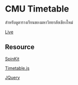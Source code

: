 # CMU Timetable
สำหรับดูตารางเรียนของมหาวิทยาลัยเชียงใหม่

[Live](https://www.zalzer.com/cmuregtimetable/)

## Resource
[SpinKit](https://github.com/tobiasahlin/SpinKit)

[Timetable.js](http://timetablejs.org/)

[JQuery](https://jquery.com/)